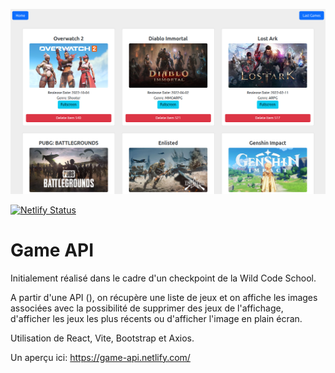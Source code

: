 ![Game-API_capture](game-api.png "Game API Capture")

[![Netlify Status](https://api.netlify.com/api/v1/badges/b5bf92d4-8694-41bc-9e12-3358f66a823f/deploy-status)](https://app.netlify.com/sites/game-api/deploys)

# Game API

Initialement réalisé dans le cadre d'un checkpoint de la Wild Code School. 

A partir d'une API ([]()), on récupère une liste de jeux et on affiche les images associées avec la possibilité de supprimer des jeux de l'affichage, d'afficher les jeux les plus récents ou d'afficher l'image en plain écran.

Utilisation de React, Vite, Bootstrap et Axios.

Un aperçu ici: https://game-api.netlify.com/

